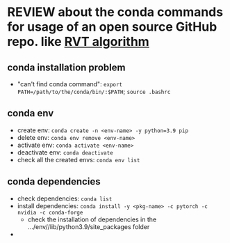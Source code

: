 # REVIEW about the conda commands for usage of an open source GitHub repo. like [RVT algorithm](https://github.com/uzh-rpg/RVT.git)

## conda installation problem
- "can't find conda command": `export PATH=/path/to/the/conda/bin/:$PATH`; `source .bashrc`

## conda env 
- create env: `conda create -n <env-name> -y python=3.9 pip`
- delete env: `conda env remove <env-name>`
- activate env: `conda activate <env-name>`
- deactivate env: `conda deactivate`
- check all the created envs: `conda env list`

## conda dependencies
- check dependencies: `conda list`
- install dependencies: `conda install -y <pkg-name> -c pytorch -c nvidia -c conda-forge`
  - check the installation of dependencies in the .../env/<env-name>/lib/python3.9/site_packages folder
- 

